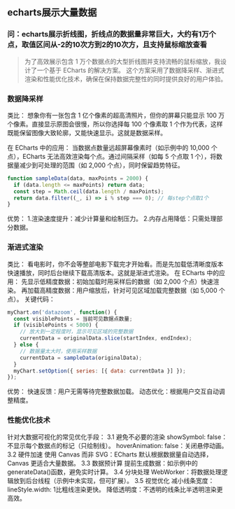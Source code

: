 ## echarts展示大量数据
### 问：echarts展示折线图，折线点的数据量非常巨大，大约有1万个点，取值区间从-2的10次方到2的10次方，且支持鼠标缩放查看
> 为了高效展示包含 1 万个数据点的大型折线图并支持流畅的鼠标缩放，我设计了一个基于 ECharts 的解决方案。
这个方案采用了数据降采样、渐进式渲染和性能优化技术，确保在保持数据完整性的同时提供良好的用户体验。
### 数据降采样
类比：
想象你有一张包含 1 亿个像素的超高清照片，但你的屏幕只能显示 100 万个像素。直接显示原图会很慢，所以你选择每 100 个像素取 1 个作为代表，这样既能保留图像大致轮廓，又能快速显示。这就是数据采样。

在 ECharts 中的应用：
当数据点数量远超屏幕像素时（如示例中的 10,000 个点），ECharts 无法高效渲染每个点。通过间隔采样（如每 5 个点取 1 个），将数据量减少到可处理的范围（如 2,000 个点），同时保留趋势特征。
```js
function sampleData(data, maxPoints = 2000) {
  if (data.length <= maxPoints) return data;
  const step = Math.ceil(data.length / maxPoints);
  return data.filter((_, i) => i % step === 0); // 每step个点取1个
}
```
优势：
1.渲染速度提升：减少计算量和绘制压力。
2.内存占用降低：只需处理部分数据。
### 渐进式渲染
类比：
看电影时，你不会等整部电影下载完才开始看。而是先加载低清晰度版本快速播放，同时后台继续下载高清版本。这就是渐进式渲染。
在 ECharts 中的应用：
先显示低精度数据：初始加载时用采样后的数据（如 2,000 个点）快速渲染。
再加载高精度数据：用户缩放后，针对可见区域加载完整数据（如 5,000 个点）。
关键代码：
```js
myChart.on('datazoom', function() {
  const visiblePoints = 当前可见数据点数量;
  if (visiblePoints < 5000) {
    // 放大到一定程度时，显示可见区域的完整数据
    currentData = originalData.slice(startIndex, endIndex);
  } else {
    // 数据量太大时，使用采样数据
    currentData = sampleData(originalData);
  }
  myChart.setOption({ series: [{ data: currentData }] });
});
```
优势：
快速反馈：用户无需等待完整数据加载。
动态优化：根据用户交互自动调整精度。
### 性能优化技术
针对大数据可视化的常见优化手段：
3.1 避免不必要的渲染
showSymbol: false：不显示每个数据点的标记（只绘制线）。
hoverAnimation: false：关闭悬停动画。
3.2 硬件加速
使用 Canvas 而非 SVG：ECharts 默认根据数据量自动选择，Canvas 更适合大量数据。
3.3 数据预计算
提前生成数据：如示例中的generateData()函数，避免实时计算。
3.4 分块处理
WebWorker：将数据处理逻辑放到后台线程（示例中未实现，但可扩展）。
3.5 视觉优化
减小线条宽度：lineStyle.width: 1比粗线渲染更快。
降低透明度：不透明的线条比半透明渲染更高效。
